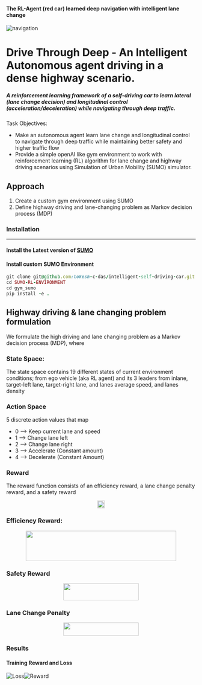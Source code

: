 #### The RL-Agent (red car) learned deep navigation with intelligent lane change
![navigation](./docs/images/results/trimed-value.gif)

# Drive Through Deep - An Intelligent Autonomous agent driving in a dense highway scenario.

##### A reinforcement learning framework of a self-driving car to learn lateral (lane change decision) and longitudinal control (acceleration/deceleration) while navigating through deep traffic.

Task Objectives:
- Make an autonomous agent learn lane change and longitudinal control to navigate through deep traffic while maintaining better safety and higher traffic flow
- Provide a simple openAI like gym environment to work with reinforcement learning (RL) algorithm for lane change and highway driving scenarios using Simulation of Urban Mobility (SUMO) simulator.


## Approach
1. Create a custom gym environment using SUMO
2. Define highway driving and lane-changing problem as Markov decision process (MDP)

### Installation
---
#### Install the Latest version of [SUMO](https://sumo.dlr.de/docs/Downloads.php)
#### Install custom SUMO Environment
``` Ruby
git clone git@github.com:lokesh-c-das/intelligent-self-driving-car.git
cd SUMO-RL-ENVIRONMENT
cd gym_sumo
pip install -e .
```
## Highway driving & lane changing problem formulation
We formulate the high driving and lane changing problem as a Markov decision process (MDP), where
### State Space:
The state space contains 19 different states of current environment conditions; from ego vehicle (aka RL agent) and its 3 leaders from inlane, target-left lane, target-right lane, and lanes average speed, and lanes density
### Action Space
5 discrete action values that map
+ 0 --> Keep current lane and speed
+ 1 --> Change lane left
+ 2 --> Change lane right
+ 3 --> Accelerate (Constant amount)
+ 4 --> Decelerate (Constant Amount)
### Reward
The reward function consists of an efficiency reward, a lane change penalty reward, and a safety reward

<p align="center">
    <img src="./docs/images/reward.png" withd="100" height="20">
</p>

### Efficiency Reward:
<p align="center">
    <img src="./docs/images/efficiency_reward.png" width="400" height="80" />
</p>

### Safety Reward
<p align="center">
    <img src="./docs/images/safety.png" width="200" height="45"/>
</p>

### Lane Change Penalty
<p align="center">
    <img src="./docs/images/lc_penalty.png" width="200" height="35"/>
</p>

### Results

#### Training Reward and Loss
![Loss](./docs/images/results/Loss_train-2.png)![Reward](./docs/images/results/Reward_Train-2.png)

